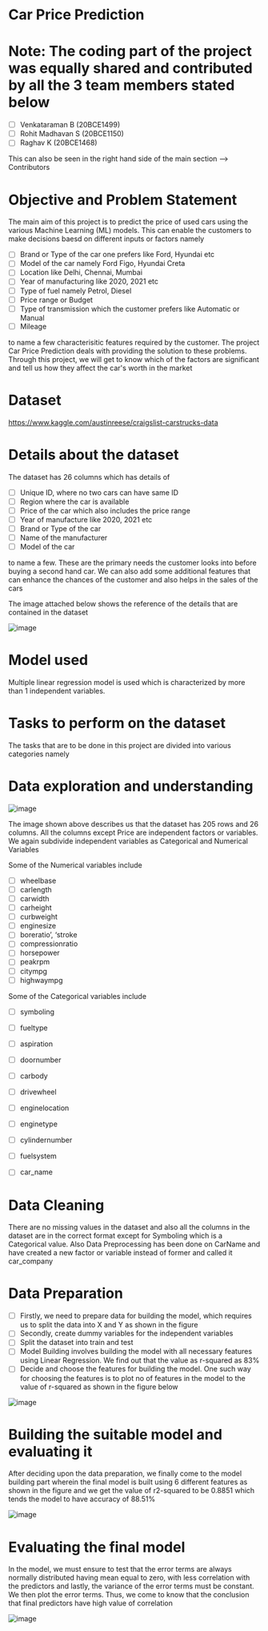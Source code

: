 # Car Price Prediction

# Note: The coding part of the project was equally shared and contributed by all the 3 team members stated below

- [ ] Venkataraman B (20BCE1499)
- [ ] Rohit Madhavan S (20BCE1150)
- [ ] Raghav K (20BCE1468)

This can also be seen in the right hand side of the main section --> Contributors

# Objective and Problem Statement

The main aim of this project is to predict the price of used cars using the various Machine Learning (ML) models. This can enable the customers to make decisions baesd on different inputs or factors namely 

- [ ] Brand or Type of the car one prefers like Ford, Hyundai etc
- [ ] Model of the car namely Ford Figo, Hyundai Creta
- [ ] Location like Delhi, Chennai, Mumbai
- [ ] Year of manufacturing like 2020, 2021 etc
- [ ] Type of fuel namely Petrol, Diesel
- [ ] Price range or Budget
- [ ] Type of transmission which the customer prefers like Automatic or Manual 
- [ ] Mileage 

to name a few characterisitic features required by the customer. The project Car Price Prediction deals with providing the solution to these problems. Through this project, we will get to know which of the factors are significant and tell us how they affect the car's worth in the market

# Dataset

https://www.kaggle.com/austinreese/craigslist-carstrucks-data

# Details about the dataset

The dataset has 26 columns which has details of 

- [ ] Unique ID, where no two cars can have same ID
- [ ] Region where the car is available 
- [ ] Price of the car which also includes the price range
- [ ] Year of manufacture like 2020, 2021 etc
- [ ] Brand or Type of the car
- [ ] Name of the manufacturer
- [ ] Model of the car

to name a few. These are the primary needs the customer looks into before buying a second hand car. We can also add some additional features that can enhance the chances of the customer and also helps in the sales of the cars

The image attached below shows the reference of the details that are contained in the dataset

![image](https://user-images.githubusercontent.com/73659436/157170886-bdc786a6-2c75-4180-bb39-8682ed87c158.png)

# Model used 
Multiple linear regression model is used which is characterized by more than 1 independent variables. 
# Tasks to perform on the dataset

The tasks that are to be done in this project are divided into various categories namely

# Data exploration and understanding

![image](https://user-images.githubusercontent.com/73659436/157187541-f89e5bbd-0efd-4a9d-b18c-30b4ea243212.png)

The image shown above describes us that the dataset has 205 rows and 26 columns. All the columns except Price are independent factors or variables. We again subdivide independent variables as Categorical and Numerical Variables

Some of the Numerical variables include

- [ ] wheelbase
- [ ] carlength
- [ ] carwidth
- [ ] carheight
- [ ] curbweight
- [ ] enginesize
- [ ] boreratio’, ‘stroke
- [ ] compressionratio
- [ ] horsepower
- [ ] peakrpm
- [ ] citympg
- [ ] highwaympg

Some of the Categorical variables include

- [ ] symboling
- [ ] fueltype
- [ ] aspiration
- [ ] doornumber
- [ ] carbody
- [ ] drivewheel
- [ ] enginelocation
- [ ] enginetype
- [ ] cylindernumber
- [ ] fuelsystem
- [ ] car_name



# Data Cleaning

There are no missing values in the dataset and also all the columns in the dataset are in the correct format except for Symboling which is a Categorical value. Also Data Preprocessing has been done on CarName and have created a new factor or variable instead of former and called it car_company

# Data Preparation

- [ ] Firstly, we need to prepare data for building the model, which requires us to split the data into X and Y as shown in the figure
- [ ] Secondly, create dummy variables for the independent variables
- [ ] Split the dataset into train and test 
- [ ] Model Building involves building the model with all necessary features using Linear Regression. We find out that the value as r-squared as 83% 
- [ ] Decide and choose the features for building the model. One such way for choosing the features is to plot no of features in the model to the value of r-squared
 as shown in the figure below

![image](https://user-images.githubusercontent.com/73659436/157192299-d0bf865d-fa58-4475-9580-5af4c6696e52.png)

# Building the suitable model and evaluating it

After deciding upon the data preparation, we finally come to the model building part wherein the final model is built using 6 different features as shown in the figure and we get the value of r2-squared to be 0.8851 which tends the model to have accuracy of 88.51%

![image](https://user-images.githubusercontent.com/73659436/157193097-3a862dcc-1086-4c08-8a2b-e60ae64b61ab.png)

# Evaluating the final model

In the model, we must ensure to test that the error terms are always normally distributed having mean equal to zero, with less correlation with the predictors and lastly, the variance of the error terms must be constant. We then plot the error terms. Thus, we come to know that the conclusion that final predictors have high value of correlation

![image](https://user-images.githubusercontent.com/73659436/157193794-479fa8bf-ca4b-40fe-8d5b-27d40b2b3a0f.png)
